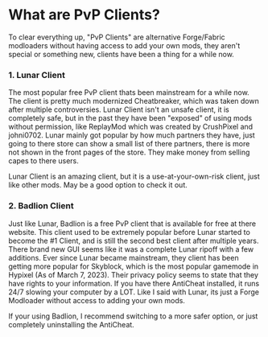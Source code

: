# What are PvP Clients?
To clear everything up, "PvP Clients" are alternative Forge/Fabric modloaders without having access to add your own mods, they aren't special or something new, clients have been a thing for a while now. 

### 1. Lunar Client
The most popular free PvP client thats been mainstream for a while now. The client is pretty much modernized Cheatbreaker, which was taken down after multiple controversies. Lunar Client isn't an unsafe client, it is completely safe, but in the past they have been "exposed" of using mods without permission, like ReplayMod which was created by CrushPixel and johni0702. Lunar mainly got popular by how much partners they have, just going to there store can show a small list of there partners, there is more not shown in the front pages of the store. They make money from selling capes to there users.

Lunar Client is an amazing client, but it is a use-at-your-own-risk client, just like other mods. May be a good option to check it out.

### 2. Badlion Client
Just like Lunar, Badlion is a free PvP client that is available for free at there website. This client used to be extremely popular before Lunar started to become the #1 Client, and is still the second best client after multiple years. There brand new GUI seems like it was a complete Lunar ripoff with a few additions. Ever since Lunar became mainstream, they client has been getting more popular for Skyblock, which is the most popular gamemode in Hypixel (As of March 7, 2023). Their privacy policy seems to state that they have rights to your information. If you have there AntiCheat installed, it runs 24/7 slowing your computer by a LOT. Like I said with Lunar, its just a Forge Modloader without access to adding your own mods.

If your using Badlion, I recommend switching to a more safer option, or just completely uninstalling the AntiCheat.
